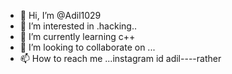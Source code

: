 - 👋 Hi, I’m @Adil1029
- 👀 I’m interested in .hacking..
- 🌱 I’m currently learning c++
- 💞️ I’m looking to collaborate on ...
- 📫 How to reach me ...instagram id adil----rather

<!---
Adil1029/Adil1029 is a ✨ special ✨ repository because its `README.md` (this file) appears on your GitHub profile.
You can click the Preview link to take a look at your changes.
--->
